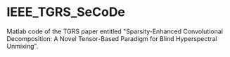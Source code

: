 # IEEE_TGRS_SeCoDe
Matlab code of the TGRS paper entitled "Sparsity-Enhanced Convolutional Decomposition: A Novel Tensor-Based Paradigm for Blind Hyperspectral Unmixing".
